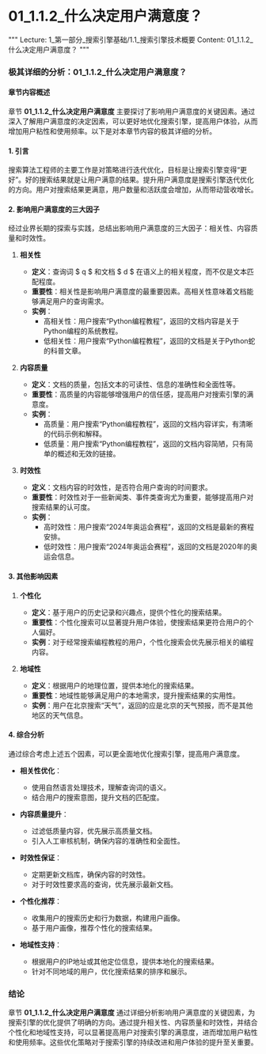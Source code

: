 # 01_1.1.2_什么决定用户满意度？

"""
Lecture: 1_第一部分_搜索引擎基础/1.1_搜索引擎技术概要
Content: 01_1.1.2_什么决定用户满意度？
"""

### 极其详细的分析：01_1.1.2_什么决定用户满意度？

#### 章节内容概述
章节 **01_1.1.2_什么决定用户满意度** 主要探讨了影响用户满意度的关键因素。通过深入了解用户满意度的决定因素，可以更好地优化搜索引擎，提高用户体验，从而增加用户粘性和使用频率。以下是对本章节内容的极其详细的分析。

#### 1. 引言
搜索算法工程师的主要工作是对策略进行迭代优化，目标是让搜索引擎变得“更好”。好的搜索结果就是让用户满意的结果。提升用户满意度是搜索引擎迭代优化的方向。用户对搜索结果更满意，用户数量和活跃度会增加，从而带动营收增长。

#### 2. 影响用户满意度的三大因子
经过业界长期的探索与实践，总结出影响用户满意度的三大因子：相关性、内容质量和时效性。

1. **相关性**
   - **定义**：查询词 $ q $ 和文档 $ d $ 在语义上的相关程度，而不仅是文本匹配程度。
   - **重要性**：相关性是影响用户满意度的最重要因素。高相关性意味着文档能够满足用户的查询需求。
   - **实例**：
     - 高相关性：用户搜索“Python编程教程”，返回的文档内容是关于Python编程的系统教程。
     - 低相关性：用户搜索“Python编程教程”，返回的文档是关于Python蛇的科普文章。

2. **内容质量**
   - **定义**：文档的质量，包括文本的可读性、信息的准确性和全面性等。
   - **重要性**：高质量的内容能够增强用户的信任感，提高用户对搜索引擎的满意度。
   - **实例**：
     - 高质量：用户搜索“Python编程教程”，返回的文档内容详实，有清晰的代码示例和解释。
     - 低质量：用户搜索“Python编程教程”，返回的文档内容简陋，只有简单的概述和无效的链接。

3. **时效性**
   - **定义**：文档内容的时效性，是否符合用户查询的时间要求。
   - **重要性**：时效性对于一些新闻类、事件类查询尤为重要，能够提高用户对搜索结果的认可度。
   - **实例**：
     - 高时效性：用户搜索“2024年奥运会赛程”，返回的文档是最新的赛程安排。
     - 低时效性：用户搜索“2024年奥运会赛程”，返回的文档是2020年的奥运会信息。

#### 3. 其他影响因素

1. **个性化**
   - **定义**：基于用户的历史记录和兴趣点，提供个性化的搜索结果。
   - **重要性**：个性化搜索可以显著提升用户体验，使搜索结果更符合用户的个人偏好。
   - **实例**：对于经常搜索编程教程的用户，个性化搜索会优先展示相关的编程内容。

2. **地域性**
   - **定义**：根据用户的地理位置，提供本地化的搜索结果。
   - **重要性**：地域性能够满足用户的本地需求，提升搜索结果的实用性。
   - **实例**：用户在北京搜索“天气”，返回的应是北京的天气预报，而不是其他地区的天气信息。

#### 4. 综合分析
通过综合考虑上述五个因素，可以更全面地优化搜索引擎，提高用户满意度。

- **相关性优化**：
  - 使用自然语言处理技术，理解查询词的语义。
  - 结合用户的搜索意图，提升文档的匹配度。

- **内容质量提升**：
  - 过滤低质量内容，优先展示高质量文档。
  - 引入人工审核机制，确保内容的准确性和全面性。

- **时效性保证**：
  - 定期更新文档库，确保内容的时效性。
  - 对于时效性要求高的查询，优先展示最新文档。

- **个性化推荐**：
  - 收集用户的搜索历史和行为数据，构建用户画像。
  - 基于用户画像，推荐个性化的搜索结果。

- **地域性支持**：
  - 根据用户的IP地址或其他定位信息，提供本地化的搜索结果。
  - 针对不同地域的用户，优化搜索结果的排序和展示。

### 结论
章节 **01_1.1.2_什么决定用户满意度** 通过详细分析影响用户满意度的关键因素，为搜索引擎的优化提供了明确的方向。通过提升相关性、内容质量和时效性，并结合个性化和地域性支持，可以显著提高用户对搜索引擎的满意度，进而增加用户粘性和使用频率。这些优化策略对于搜索引擎的持续改进和用户体验的提升至关重要。